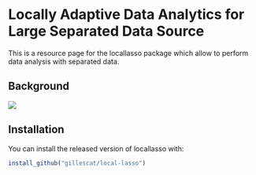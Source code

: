 
<!-- README.md is generated from README.Rmd. Please edit that file -->
Locally Adaptive Data Analytics for Large Separated Data Source
==========

<!-- badges: start -->
<!-- badges: end -->
This is a resource page for the locallasso package which allow to perform data analysis with separated data. 

Background
------------

<img src="https://render.githubusercontent.com/render/math?math=\underset{\alpha \in \R^{d+1}}{\text{min}} \sum_{i=1}^{n}\left(Y_i - \alpha_{0} - \sum_{j=1}^{d_1}\alpha_{j}(X^{cont}_{ij}-x^{cont}_{0j}) -\sum_{l=d_1+1}^{d}\alpha_{l}X^{cate}_{il}\right)^2 K\left(\frac{dm(X^{cont}_i,x^{cont}_0)}{max(dm)}\right) + \lambda |\alpha|_1">



Installation
------------

You can install the released version of locallasso with:

``` r
install_github("gillescat/local-lasso")
```

